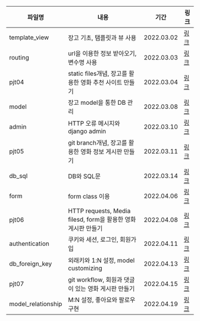 | 파일명             | 내용                                                         | 기간       | 링크                                     |
| ------------------ | ------------------------------------------------------------ | ---------- | ---------------------------------------- |
| template_view      | 장고 기초, 탬플릿과 뷰 사용                                  | 2022.03.02 | [링크](./template_view_22-03-02.md)      |
| routing            | url을 이용한 정보 받아오기, 변수명 사용                      | 2022.03.03 | [링크](./routing_22-03-03.md)            |
| pjt04              | static files개념, 장고를 활용한 영화 추천 사이트 만들기      | 2022.03.04 | [링크](./pjt04_22-03-04.md)              |
| model              | 장고 model을 통한 DB 관리                                    | 2022.03.08 | [링크](./model_22-03-08.md)              |
| admin              | HTTP 오류 메시지와 django admin                              | 2022.03.10 | [링크](./admin_22-03-10.md)              |
| pjt05              | git branch개념, 장고를 활용한 영화 정보 게시판 만들기        | 2022.03.11 | [링크](./pjt05_22-03-11.md)              |
| db_sql             | DB와 SQL문                                                   | 2022.03.14 | [링크](./db_sql_22-03-14.md)             |
| form               | form class 이용                                              | 2022.04.06 | [링크](./form_22-04-06.md)               |
| pjt06              | HTTP requests, Media filesd, form을 활용한 영화 게시판 만들기 | 2022.04.08 | [링크](./pjt06_22-04-08.md)              |
| authentication     | 쿠키와 세션, 로그인, 회원가입                                | 2022.04.11 | [링크](authentication_22-04-11.md)       |
| db_foreign_key     | 외래키와 1:N 설정, model customizing                         | 2022.04.13 | [링크](db_foreign_key_22-04-13.md)       |
| pjt07              | git workflow, 회원과 댓글이 있는 영화 게시판 만들기          | 2022.04.15 | [링크](./pjt07_22-04-15.md)              |
| model_relationship | M:N 설정, 좋아요와 팔로우 구현                               | 2022.04.19 | [링크](./model_relationship_22-04-18.md) |
